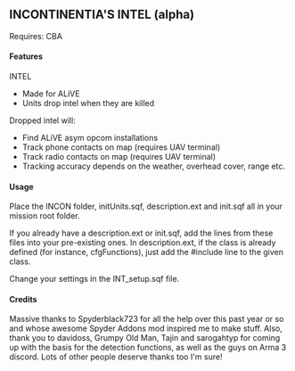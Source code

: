 ## INCONTINENTIA'S INTEL (alpha)

Requires: CBA


#### Features

INTEL

* Made for ALiVE
* Units drop intel when they are killed

Dropped intel will:
* Find ALiVE asym opcom installations
* Track phone contacts on map (requires UAV terminal)
* Track radio contacts on map (requires UAV terminal)
* Tracking accuracy depends on the weather, overhead cover, range etc.


#### Usage

Place the INCON folder, initUnits.sqf, description.ext and init.sqf all in your mission root folder.

If you already have a description.ext or init.sqf, add the lines from these files into your pre-existing ones. In description.ext, if the class is already defined (for instance, cfgFunctions), just add the #include line to the given class.

Change your settings in the INT_setup.sqf file.


#### Credits

Massive thanks to Spyderblack723 for all the help over this past year or so and whose awesome Spyder Addons mod inspired me to make stuff.
Also, thank you to davidoss, Grumpy Old Man, Tajin and sarogahtyp for coming up with the basis for the detection functions, as well as the guys on Arma 3 discord.
Lots of other people deserve thanks too I'm sure!
